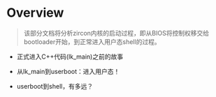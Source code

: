 # Overview  

> 该部分文档将分析zircon内核的启动过程，即从BIOS将控制权移交给bootloader开始，到正常进入用户态shell的过程。

* 正式进入C++代码(lk_main)之前的故事

* 从lk_main到userboot：进入用户态！

* userboot到shell，有多远？